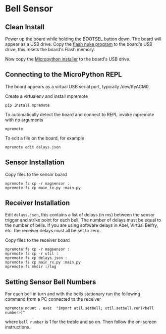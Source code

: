 # Bell Sensor

## Clean Install

Power up the board while holding the BOOTSEL button down. The board will
appear as a USB drive. Copy the
[flash nuke program](https://datasheets.raspberrypi.com/soft/flash_nuke.uf2)
to the board's USB drive, this resets the board's Flash memory.

Now copy the
[Micropython installer](https://micropython.org/download/rp2-pico/rp2-pico-latest.uf2)
to the board's USB drive.

## Connecting to the MicroPython REPL

The board appears as a virtual USB serial port, typically /dev/ttyACM0.

Create a virtualenv and install mpremote

    pip install mpremote

To automatically detect the board and connect to REPL invoke mpremote
with no arguments

    mpremote

To edit a file on the board, for example

    mpremote edit delays.json

## Sensor Installation

Copy files to the sensor board

    mpremote fs cp -r magsensor :
    mpremote fs cp main_tx.py :main.py

## Receiver Installation

Edit `delays.json`, this contains a list of delays (in ms) between
the sensor trigger and strike point for each bell. The number of delays
must be equal to the number of bells. If you are using software delays
in Abel, Virtual Belfry, etc. the receiver delays must all be set to zero.

Copy files to the receiver board

    mpremote fs cp -r magsensor :
    mpremote fs cp -r util :
    mpremote fs cp delays.json :
    mpremote fs cp main_rx.py :main.py
    mpremote fs mkdir :/log

## Setting Sensor Bell Numbers

For each bell in turn and with the bells stationary run the
following command from a PC connected to the receiver

    mpremote mount . exec  "import util.setbell; util.setbell.run(<bell number>)"

where `bell number` is 1 for the treble and so on. Then follow the on-screen
instructions.
